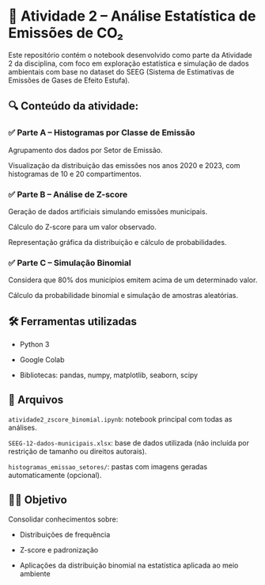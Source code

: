 # 📘 Atividade 2 – Análise Estatística de Emissões de CO₂
Este repositório contém o notebook desenvolvido como parte da Atividade 2 da disciplina, com foco em exploração estatística e simulação de dados ambientais com base no dataset do SEEG (Sistema de Estimativas de Emissões de Gases de Efeito Estufa).

## 🔍 Conteúdo da atividade:
### ✅ Parte A – Histogramas por Classe de Emissão
Agrupamento dos dados por Setor de Emissão.

Visualização da distribuição das emissões nos anos 2020 e 2023, com histogramas de 10 e 20 compartimentos.

### ✅ Parte B – Análise de Z-score
Geração de dados artificiais simulando emissões municipais.

Cálculo do Z-score para um valor observado.

Representação gráfica da distribuição e cálculo de probabilidades.

### ✅ Parte C – Simulação Binomial
Considera que 80% dos municípios emitem acima de um determinado valor.

Cálculo da probabilidade binomial e simulação de amostras aleatórias.


## 🛠️ Ferramentas utilizadas
* Python 3

* Google Colab

* Bibliotecas: pandas, numpy, matplotlib, seaborn, scipy

## 📎 Arquivos
`atividade2_zscore_binomial.ipynb`: notebook principal com todas as análises.

`SEEG-12-dados-municipais.xlsx`: base de dados utilizada (não incluída por restrição de tamanho ou direitos autorais).

`histogramas_emissao_setores/`: pastas com imagens geradas automaticamente (opcional).

## 👩‍🏫 Objetivo
Consolidar conhecimentos sobre:

* Distribuições de frequência

* Z-score e padronização

* Aplicações da distribuição binomial na estatística aplicada ao meio ambiente
